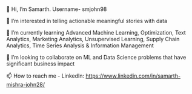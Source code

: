 # 
👋 Hi, I’m Samarth. Username- smjohn98

👀 I’m interested in telling actionable meaningful stories with data

🌱 I’m currently learning Advanced Machine Learning, Optimization, Text Analytics, Marketing Analytics, Unsupervised Learning, Supply Chain Analytics, Time Series Analysis & Information Management

💞️ I’m looking to collaborate on ML and Data Science problems that have significant business impact

📫 How to reach me - LinkedIn: https://www.linkedin.com/in/samarth-mishra-john28/
 
